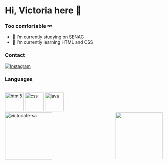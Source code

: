 # Hi, Victoria here 🧊
### Too comfortable 💤



- 🔭 I’m currently studying on SENAC
- 🌱 I’m currently learning HTML and CSS

<h3>Contact</h3>

[![Instagram](https://img.shields.io/badge/Instagram-E4405F?style=for-the-badge&logo=instagram&logoColor=white)](https://www.instagram.com/_https.victoriah/)


<h3>Languages</h3>


<div style="display": inline_block><br/>
    <img alig="center" alt = " html5"  src="https://cdn.jsdelivr.net/gh/devicons/devicon@latest/icons/html5/html5-original.svg" height=60px/>
    <img alig="center" alt = " css" src="https://cdn.jsdelivr.net/gh/devicons/devicon@latest/icons/css3/css3-original.svg" height=60px />
    <img alig="center" alt = " java" src="[https://cdn.jsdelivr.net/gh/devicons/devicon@latest/icons/css3/css3-original.svg](https://www.google.com/url?sa=i&url=https%3A%2F%2Fensinado.com.br%2Fcursos%2Fjava%2F&psig=AOvVaw16OfrBc3VhGR40K712-rYz&ust=1725366103828000&source=images&cd=vfe&opi=89978449&ved=0CBQQjRxqFwoTCNjxj6WhpIgDFQAAAAAdAAAAABAE)" height=60px />
</div>

<img align=right src="https://media1.tenor.com/m/DM7SdBiQKhEAAAAd/cat-underwater.gif" height=150px >

<img alig="left" src="https://github-readme-stats.vercel.app/api/top-langs?username=victoriafe-sa&show_icons=true&locale=en&layout=compact&theme=radical" alt="victoriafe-sa" height="150.5"/>
